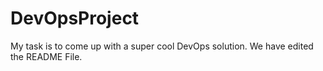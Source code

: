 # DevOpsProject
My task is to come up with a super cool DevOps solution.
We have edited the README File.
